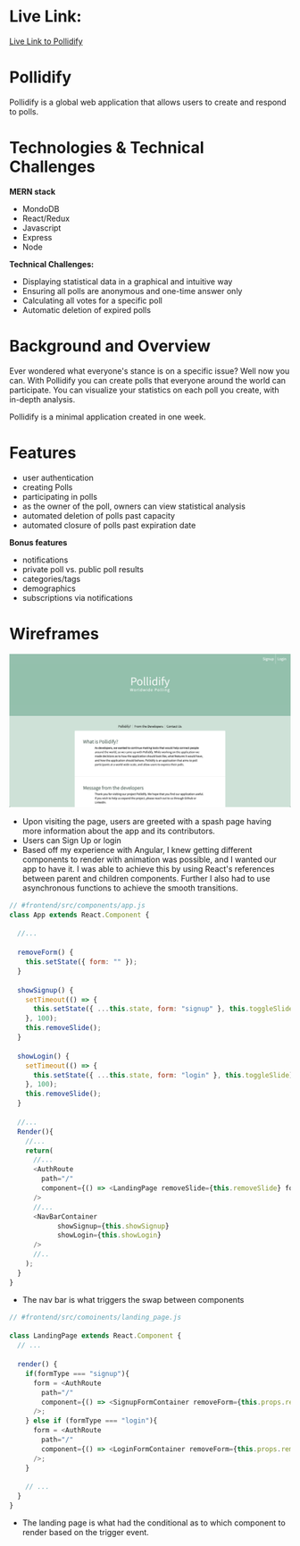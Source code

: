 # Live Link:
[Live Link to Pollidify](https://warm-crag-62563.herokuapp.com)

# Pollidify
Pollidify is a global web application that allows users to create and respond to polls.

# Technologies & Technical Challenges
**MERN stack**
* MondoDB
* React/Redux
* Javascript
* Express 
* Node

**Technical Challenges:**
* Displaying statistical data in a graphical and intuitive way
* Ensuring all polls are anonymous and one-time answer only
* Calculating all votes for a specific poll
* Automatic deletion of expired polls

# Background and Overview
Ever wondered what everyone's stance is on a specific issue? Well now you can. With Pollidify you can create polls that everyone 
around the world can participate. You can visualize your statistics on each poll you create, with in-depth analysis.

Pollidify is a minimal application created in one week. 

# Features
* user authentication
* creating Polls
* participating in polls
* as the owner of the poll, owners can view statistical analysis
* automated deletion of polls past capacity
* automated closure of polls past expiration date

**Bonus features**
* notifications
* private poll vs. public poll results
* categories/tags
* demographics
* subscriptions via notifications

# Wireframes
![splash](https://github.com/aparcanapavel/Pollidify/blob/master/readmeImgs/pollidify.png?raw=true)
- Upon visiting the page, users are greeted with a spash page having more information about the app and its contributors.
- Users can Sign Up or login
- Based off my experience with Angular, I knew getting different components to render with animation was possible, and I wanted our app to have it. I was able to achieve this by using React's references between parent and children components. Further I also had to use asynchronous functions to achieve the smooth transitions. 
```js
// #frontend/src/components/app.js
class App extends React.Component {

  //...

  removeForm() {
    this.setState({ form: "" });
  }

  showSignup() {
    setTimeout(() => {
      this.setState({ ...this.state, form: "signup" }, this.toggleSlide);
    }, 100);
    this.removeSlide();
  }

  showLogin() {
    setTimeout(() => {
      this.setState({ ...this.state, form: "login" }, this.toggleSlide);
    }, 100);
    this.removeSlide();
  }

  //...
  Render(){
    //...
    return(
      //...
      <AuthRoute
        path="/"
        component={() => <LandingPage removeSlide={this.removeSlide} formType={this.state.form} removeForm={this.removeForm} />}
      />
      //...
      <NavBarContainer
            showSignup={this.showSignup}
            showLogin={this.showLogin}
      />
      //..
    );
  }
}
```
- The nav bar is what triggers the swap between components
```js
// #frontend/src/comoinents/landing_page.js

class LandingPage extends React.Component {
  // ...

  render() {
    if(formType === "signup"){
      form = <AuthRoute 
        path="/" 
        component={() => <SignupFormContainer removeForm={this.props.removeForm} />}
      />;
    } else if (formType === "login"){
      form = <AuthRoute 
        path="/" 
        component={() => <LoginFormContainer removeForm={this.props.removeForm} />} 
      />;
    }

    // ...
  }
}
```

- The landing page is what had the conditional as to which component to render based on the trigger event.

